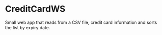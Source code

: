 # CreditCardWS
Small web app that reads from a CSV file, credit card information and sorts the list by expiry date.
